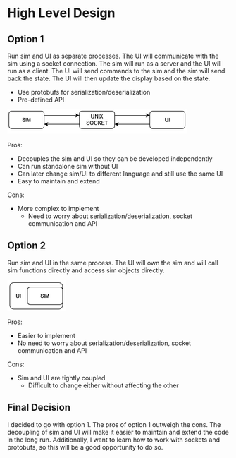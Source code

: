 # High Level Design

## Option 1

Run sim and UI as separate processes. The UI will communicate with the sim using a socket connection. The sim will run as a server and the UI will run as a client. The UI will send commands to the sim and the sim will send back the state. The UI will then update the display based on the state.
- Use protobufs for serialization/deserialization
- Pre-defined API

![option1_img](./imgs/option1.png)

Pros:
- Decouples the sim and UI so they can be developed independently
- Can run standalone sim without UI
- Can later change sim/UI to different language and still use the same UI
- Easy to maintain and extend

Cons:
- More complex to implement
    - Need to worry about serialization/deserialization, socket communication and API

## Option 2

Run sim and UI in the same process. The UI will own the sim and will call sim functions directly and access sim objects directly.

![option2_img](./imgs/option2.png)

Pros:
- Easier to implement
- No need to worry about serialization/deserialization, socket communication and API

Cons:
- Sim and UI are tightly coupled
    - Difficult to change either without affecting the other

## Final Decision

I decided to go with option 1. The pros of option 1 outweigh the cons. The decoupling of sim and UI will make it easier to maintain and extend the code in the long run. Additionally, I want to learn how to work with sockets and protobufs, so this will be a good opportunity to do so.
